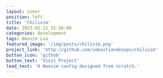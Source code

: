 ```yaml
---
layout: inner
position: left
title: 'Chilivim'
date: 2023-02-12 15:56:00
categories: development
tags: Neovim Lua
featured_image: '/img/posts/chilivim.png'
project_link: 'http://github.com/sebastiandevops/chilivim'
button_icon: 'github'
button_text: 'Visit Project'
lead_text: 'A Neovim config designed from scratch.'
---
```

